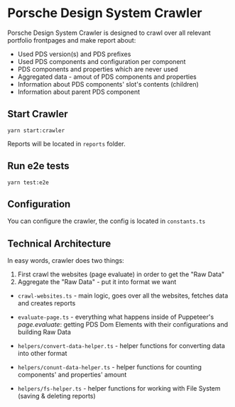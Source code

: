 # Porsche Design System Crawler

Porsche Design System Crawler is designed to crawl over all relevant portfolio frontpages and make report about:

- Used PDS version(s) and PDS prefixes
- Used PDS components and configuration per component
- PDS components and properties which are never used
- Aggregated data - amout of PDS components and properties
- Information about PDS components' slot's contents (children)
- Information about parent PDS component

## Start Crawler

```
yarn start:crawler
```

Reports will be located in `reports` folder.

## Run e2e tests

```
yarn test:e2e
```

## Configuration

You can configure the crawler, the config is located in `constants.ts`

## Technical Architecture

In easy words, crawler does two things:

1. First crawl the websites (page evaluate) in order to get the "Raw Data"
2. Aggregate the "Raw Data" - put it into format we want

- `crawl-websites.ts` - main logic, goes over all the websites, fetches data and creates reports
- `evaluate-page.ts` - everything what happens inside of Puppeteer's _page.evaluate_: getting PDS Dom Elements with
  their configurations and building Raw Data

- `helpers/convert-data-helper.ts` - helper functions for converting data into other format
- `helpers/conunt-data-helper.ts` - helper functions for counting components' and properties' amount
- `helpers/fs-helper.ts` - helper functions for working with File System (saving & deleting reports)
